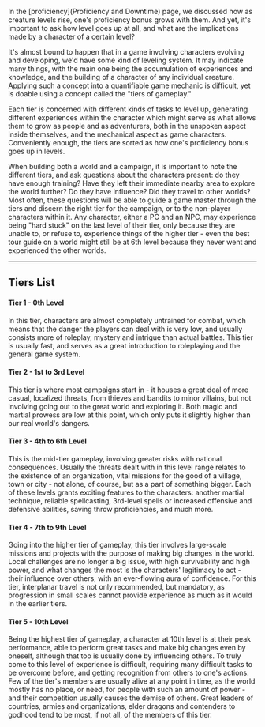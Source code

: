In the [proficiency](Proficiency and Downtime) page, we discussed how as creature levels rise, one's proficiency bonus grows with them. And yet, it's important to ask how level goes up at all, and what are the implications made by a character of a certain level?
 
It's almost bound to happen that in a game involving characters evolving and developing, we'd have some kind of leveling system. It may indicate many things, with the main one being the accumulation of experiences and knowledge, and the building of a character of any individual creature. Applying such a concept into a quantifiable game mechanic is difficult, yet is doable using a concept called the "tiers of gameplay."
 
Each tier is concerned with different kinds of tasks to level up, generating different experiences within the character which might serve as what allows them to grow as people and as adventurers, both in the unspoken aspect inside themselves, and the mechanical aspect as game characters. Conveniently enough, the tiers are sorted as how one's proficiency bonus goes up in levels.
 
When building both a world and a campaign, it is important to note the different tiers, and ask questions about the characters present: do they have enough training? Have they left their immediate nearby area to explore the world further? Do they have influence? Did they travel to other worlds? Most often, these questions will be able to guide a game master through the tiers and discern the right tier for the campaign, or to the non-player characters within it. Any character, either a PC and an NPC, may experience being "hard stuck" on the last level of their tier, only because they are unable to, or refuse to, experience things of the higher tier - even the best tour guide on a world might still be at 6th level because they never went and experienced the other worlds.
- - -
## Tiers List
 
#### Tier 1 - 0th Level
In this tier, characters are almost completely untrained for combat, which means that the danger the players can deal with is very low, and usually consists more of roleplay, mystery and intrigue than actual battles. This tier is usually fast, and serves as a great introduction to roleplaying and the general game system.
 
#### Tier 2 - 1st to 3rd Level
This tier is where most campaigns start in - it houses a great deal of more casual, localized threats, from thieves and bandits to minor villains, but not involving going out to the great world and exploring it. Both magic and martial prowess are low at this point, which only puts it slightly higher than our real world's dangers.
 
#### Tier 3 - 4th to 6th Level
This is the mid-tier gameplay, involving greater risks with national consequences. Usually the threats dealt with in this level range relates to the existence of an organization, vital missions for the good of a village, town or city - not alone, of course, but as a part of something bigger. Each of these levels grants exciting features to the characters: another martial technique, reliable spellcasting, 3rd-level spells or increased offensive and defensive abilities, saving throw proficiencies, and much more.
 
#### Tier 4 - 7th to 9th Level
Going into the higher tier of gameplay, this tier involves large-scale missions and projects with the purpose of making big changes in the world. Local challenges are no longer a big issue, with high survivability and high power, and what changes the most is the characters' legitimacy to act - their influence over others, with an ever-flowing aura of confidence. For this tier, interplanar travel is not only recommended, but mandatory, as progression in small scales cannot provide experience as much as it would in the earlier tiers.
 
#### Tier 5 - 10th Level
Being the highest tier of gameplay, a character at 10th level is at their peak performance, able to perform great tasks and make big changes even by oneself, although that too is usually done by influencing others. To truly come to this level of experience is difficult, requiring many difficult tasks to be overcome before, and getting recognition from others to one's actions. Few of the tier's members are usually alive at any point in time, as the world mostly has no place, or need, for people with such an amount of power - and their competition usually causes the demise of others. Great leaders of countries, armies and organizations, elder dragons and contenders to godhood tend to be most, if not all, of the members of this tier.